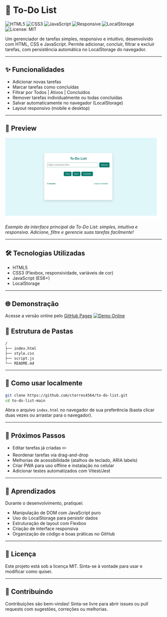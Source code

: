 # 📝 To-Do List

![HTML5](https://img.shields.io/badge/HTML5-E34F26?style=for-the-badge&logo=html5&logoColor=white)
![CSS3](https://img.shields.io/badge/CSS3-1572B6?style=for-the-badge&logo=css3&logoColor=white)
![JavaScript](https://img.shields.io/badge/JavaScript-F7DF1E?style=for-the-badge&logo=javascript&logoColor=black)
![Responsive](https://img.shields.io/badge/Responsive-Yes-brightgreen?style=for-the-badge&logo=responsive&logoColor=white)
![LocalStorage](https://img.shields.io/badge/LocalStorage-OK-blue?style=for-the-badge)
![License: MIT](https://img.shields.io/badge/License-MIT-yellow.svg?style=for-the-badge)

Um gerenciador de tarefas simples, responsivo e intuitivo, desenvolvido com HTML, CSS e JavaScript. Permite adicionar, concluir, filtrar e excluir tarefas, com persistência automática no LocalStorage do navegador.

---

## ✨ Funcionalidades

- Adicionar novas tarefas
- Marcar tarefas como concluídas
- Filtrar por Todos | Ativos | Concluídos
- Remover tarefas individualmente ou todas concluídas
- Salvar automaticamente no navegador (LocalStorage)
- Layout responsivo (mobile e desktop)

---

## 📸 Preview

![Preview da aplicação](./preview.png)

_Exemplo da interface principal da To-Do List: simples, intuitiva e responsiva. Adicione, filtre e gerencie suas tarefas facilmente!_

---

## 🛠️ Tecnologias Utilizadas

- HTML5
- CSS3 (Flexbox, responsividade, variáveis de cor)
- JavaScript (ES6+)
- LocalStorage

---

## 🌐 Demonstração

Acesse a versão online pelo [GitHub Pages](https://ctorres4564.github.io/to-do-list/)
[![Demo Online](https://img.shields.io/badge/demo-online-brightgreen)](https://ctorres4564.github.io/to-do-list/)

## 📂 Estrutura de Pastas

```text
/
├── index.html
├── style.css
├── script.js
└── README.md
```

---

## 📖 Como usar localmente

```bash
git clone https://github.com/ctorres4564/to-do-list.git
cd to-do-list-main
```

Abra o arquivo `index.html` no navegador de sua preferência (basta clicar duas vezes ou arrastar para o navegador).

---

## 🔮 Próximos Passos

- Editar tarefas já criadas ✏️
- Reordenar tarefas via drag-and-drop
- Melhorias de acessibilidade (atalhos de teclado, ARIA labels)
- Criar PWA para uso offline e instalação no celular
- Adicionar testes automatizados com Vitest/Jest

---

## 📌 Aprendizados

Durante o desenvolvimento, pratiquei:

- Manipulação de DOM com JavaScript puro
- Uso do LocalStorage para persistir dados
- Estruturação de layout com Flexbox
- Criação de interface responsiva
- Organização de código e boas práticas no GitHub

---

## 📄 Licença

Este projeto está sob a licença MIT. Sinta-se à vontade para usar e modificar como quiser.

---

## 🤝 Contribuindo

Contribuições são bem-vindas! Sinta-se livre para abrir issues ou pull requests com sugestões, correções ou melhorias.
